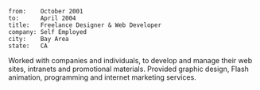 ~~~
from:    October 2001
to:      April 2004
title:   Freelance Designer & Web Developer
company: Self Employed
city:    Bay Area
state:   CA
~~~

Worked with companies and individuals, to develop and manage their web sites,
intranets and promotional materials. Provided graphic design, Flash animation,
programming and internet marketing services.
